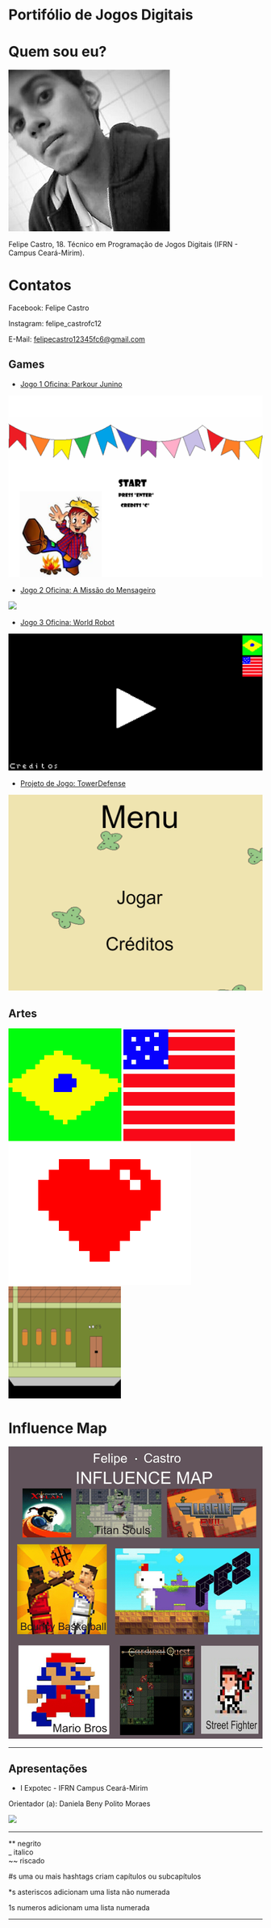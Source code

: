 # Portifólio de Jogos Digitais

# Quem sou eu?

![](Eu.jpg)

Felipe Castro, 18. Técnico em Programação de Jogos Digitais (IFRN - Campus Ceará-Mirim).

# Contatos 

Facebook: Felipe Castro 

Instagram: felipe_castrofc12

E-Mail: felipecastro12345fc6@gmail.com

## Games

* [Jogo 1 Oficina: Parkour Junino](https://felipecastroifrn.github.io/ParkourJunino/)  

[![](ParkourJunino.PNG)](https://felipecastroifrn.github.io/ParkourJunino/)  

* [Jogo 2 Oficina: A Missão do Mensageiro](https://jefferson141.github.io/A%20miss%C3%A3o%20do%20Mensageiro/)

[![](AMissãoDoMensageiro.png)](https://jefferson141.github.io/A%20miss%C3%A3o%20do%20Mensageiro/)

* [Jogo 3 Oficina: World Robot](https://felipecastroifrn.github.io/World%20Robot/)

[![](WorldRobot.PNG)](https://felipecastroifrn.github.io/World%20Robot/)

* [Projeto de Jogo: TowerDefense](https://reiarthursr.github.io/Torre/)

[![](TowerDefense.PNG)](https://reiarthursr.github.io/Torre/)  

## Artes

![](BandeiraBR.PNG)   ![](BandeiraUSA.PNG)  
![](Coração.PNG) ![](Cenário.PNG)    

# Influence Map

![](InfluenceMap.png) 

* * *

## Apresentações
* I Expotec - IFRN Campus Ceará-Mirim  

Orientador (a): Daniela Beny Polito Moraes


![](BannerEXPOTEC2017.png)  

* * *


** negrito  
_ italico  
~~ riscado 

#s uma ou mais hashtags criam capítulos ou subcapítulos

*s asteriscos adicionam uma lista não numerada

1s numeros adicionam uma lista numerada

* * *
